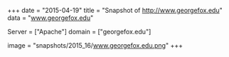 
+++
date = "2015-04-19"
title = "Snapshot of http://www.georgefox.edu"
data = "www.georgefox.edu"

Server = ["Apache"]
domain = ["georgefox.edu"]

  image = "snapshots/2015_16/www.georgefox.edu.png"
+++
#
